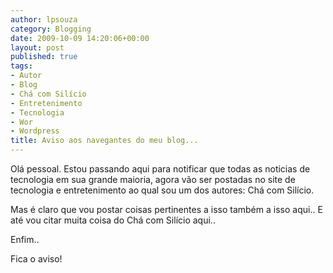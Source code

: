 ```yaml
---
author: lpsouza
category: Blogging
date: 2009-10-09 14:20:06+00:00
layout: post
published: true
tags:
- Autor
- Blog
- Chá com Silício
- Entretenimento
- Tecnologia
- Wor
- Wordpress
title: Aviso aos navegantes do meu blog...
---
```


Olá pessoal. Estou passando aqui para notificar que todas as noticias de tecnologia em sua grande maioria, agora vão ser postadas no site de tecnologia e entretenimento ao qual sou um dos autores: Chá com Silício.
  
Mas é claro que vou postar coisas pertinentes a isso também a isso aqui.. E até vou citar muita coisa do Chá com Silício aqui..
  
Enfim..
  
Fica o aviso!
